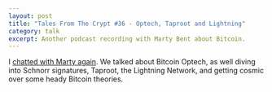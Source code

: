 ```yaml
---
layout: post
title: "Tales From The Crypt #36 - Optech, Taproot and Lightning"
category: talk
excerpt: Another podcast recording with Marty Bent about Bitcoin.
---
```


I [chatted with Marty again](https://talesfromthecrypt.libsyn.com/tales-from-the-crypt-36-john-newbery).
We talked about Bitcoin Optech, as well diving into Schnorr signatures,
Taproot, the Lightning Network, and getting cosmic over some heady Bitcoin theories.
